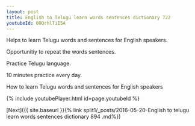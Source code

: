```yaml
---
layout: post
title: English to Telugu learn words sentences dictionary 722 
youtubeId: 0OQrhlTiI5A
---
```

 
 
Helps to learn Telugu words and sentences for English speakers.

Opportunitiy to repeat the words sentences. 

Practice Telugu language. 
 
10 minutes practice every day. 
 
How to learn Telugu words and sentences for English speakers 
 
{% include youtubePlayer.html id=page.youtubeId %}
 
 
[Next]({{ site.baseurl }}{% link  split1/_posts/2016-05-20-English to telugu learn words sentences dictionary 894 .md%})
 
